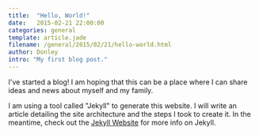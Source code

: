```yaml
---
title:  "Hello, World!"
date:   2015-02-21 22:00:00
categories: general
template: article.jade
filename: /general/2015/02/21/hello-world.html
author: Donley
intro: "My first blog post."
---
```


I've started a blog! I am hoping that this can be a place where I can share ideas and news about myself and my family. 

I am using a tool called "Jekyll" to generate this website. I will write an article detailing the site architecture and the steps I took to create it. In the meantime, check out the [Jekyll Website][jekyll] for more info on Jekyll. 

[jekyll]:      http://jekyllrb.com
